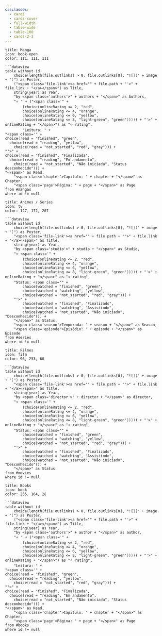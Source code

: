 ```yaml
---
cssclasses:
  - cards
  - cards-cover
  - full-width
  - table-wide
  - table-100
  - cards-2-3
---
```

```ad-note
title: Manga
icon: book-open
color: 111, 111, 111

```dataview
table without id 
	choice(length(file.outlinks) > 0, file.outlinks[0], "![](" + image + ")") as Poster,
	("<span class='file-link'><a href='" + file.path + "'>" + file.link + "</a></span>") as Title,
	string(year) as Year, 
	"by <span class='authors'>" + authors + "</span>" as Authors,
	"⭐ " + ("<span class='" + 
		(choice(onlineRating <= 2, "red", 
		choice(onlineRating <= 4, "orange", 
		choice(onlineRating <= 6, "yellow", 
		choice(onlineRating <= 8, "light-green", "green"))))) + "'>" + onlineRating + "</span>") as "⭐ rating",
		"Leitura: " + 
"<span class='" + 
choice(read = "finished", "green", 
  choice(read = "reading", "yellow", 
    choice(read = "not_started", "red", "gray"))) + 
"'>" + 
choice(read = "finished", "Finalizada", 
  choice(read = "reading", "Em andamento", 
    choice(read = "not_started", "Não iniciada", "Status desconhecido"))) + 
"</span>" as Read,
	"<span class='chapter'>Capitulo: " + chapter + "</span>" as Chapter,
	"<span class='page'>Página: " + page + "</span>" as Page
from #mangas 
where id != null
```


```ad-note
title: Animes / Series
icon: tv
color: 127, 172, 207

```dataview
table without id 
	choice(length(file.outlinks) > 0, file.outlinks[0], "![](" + image + ")") as Poster,
	"<span class='file-link'><a href='" + file.path + "'>" + file.link + "</a></span>" as Title,
	string(year) as Year, 
	"by <span class='studio'>" + studio + "</span>" as Studio,
	"⭐ <span class='" + 
		(choice(onlineRating <= 2, "red", 
		choice(onlineRating <= 4, "orange", 
		choice(onlineRating <= 6, "yellow", 
		choice(onlineRating <= 8, "light-green", "green"))))) + "'>" + onlineRating + "</span>" as "⭐ rating",
	"Status: <span class='" + 
		choice(watched = "finished", "green", 
		choice(watched = "watching", "yellow", 
		choice(watched = "not_started", "red", "gray"))) + 
	"'>" + 
		choice(watched = "finished", "Finalizado", 
		choice(watched = "watching", "Assistindo", 
		choice(watched = "not_started", "Não iniciado", "Desconhecido"))) + 
	"</span>" as Status,
	"<span class='season'>Temporada: " + season + "</span>" as Season,
	"<span class='episode'>Episódio: " + episode + "</span>" as Episode
from #series 
where id != null

```



```ad-note
title: Filmes
icon: film
color: 96, 253, 60

```dataview
table without id 
	choice(length(file.outlinks) > 0, file.outlinks[0], "![](" + image + ")") as Poster,
	"<span class='file-link'><a href='" + file.path + "'>" + file.link + "</a></span>" as Title,
	string(year) as Year, 
	"by <span class='director'>" + director + "</span>" as director,
	"⭐ <span class='" + 
		(choice(onlineRating <= 2, "red", 
		choice(onlineRating <= 4, "orange", 
		choice(onlineRating <= 6, "yellow", 
		choice(onlineRating <= 8, "light-green", "green"))))) + "'>" + onlineRating + "</span>" as "⭐ rating",
	"Status: <span class='" + 
		choice(watched = "finished", "green", 
		choice(watched = "watching", "yellow", 
		choice(watched = "not_started", "red", "gray"))) + 
	"'>" + 
		choice(watched = "finished", "Finalizado", 
		choice(watched = "watching", "Assistindo", 
		choice(watched = "not_started", "Não iniciado", "Desconhecido"))) + 
	"</span>" as Status
from #movies 
where id != null
```


```ad-note
title: Books
icon: book
color: 255, 164, 28

```dataview
table without id 
	choice(length(file.outlinks) > 0, file.outlinks[0], "![](" + image + ")") as Poster,
	("<span class='file-link'><a href='" + file.path + "'>" + file.link + "</a></span>") as Title,
	string(year) as Year, 
	"by <span class='authors'>" + author + "</span>" as author,
	"⭐ " + ("<span class='" + 
		(choice(onlineRating <= 2, "red", 
		choice(onlineRating <= 4, "orange", 
		choice(onlineRating <= 6, "yellow", 
		choice(onlineRating <= 8, "light-green", "green"))))) + "'>" + onlineRating + "</span>") as "⭐ rating",
	"Leitura: " + 
"<span class='" + 
choice(read = "finished", "green", 
  choice(read = "reading", "yellow", 
    choice(read = "not_started", "red", "gray"))) + 
"'>" + 
choice(read = "finished", "Finalizada", 
  choice(read = "reading", "Em andamento", 
    choice(read = "not_started", "Não iniciada", "Status desconhecido"))) + 
"</span>" as Read,
	"<span class='chapter'>Capitulo: " + chapter + "</span>" as Chapter,
	"<span class='page'>Página: " + page + "</span>" as Page
from #books  
where id != null
```

